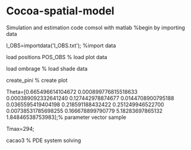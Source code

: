 # Cocoa-spatial-model
Simulation and estimation code comsol with matlab
%begin by importing data 

I_OBS=importdata('I_OBS.txt'); %import data

load positions POS_OBS  % load plot data

load ombrage  % load shade data

create_pini  % create plot

Theta=[0.665496614104672 0.000899776815518633 0.000389092332641240 0.127442978874677 0.0144708900795188 0.0365595419404198 0.218591188432422 0.251249946522700 0.00738531785698255 0.166678899790779 5.18283697865132 1.84846538753983];% parameter vector sample

Tmax=294; 

cacao3 % PDE system solving



